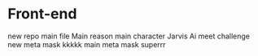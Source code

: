 # Front-end
new repo
main file
Main reason
main character
Jarvis Ai
meet
challenge
new meta mask
kkkkk
main
meta mask
superrr

